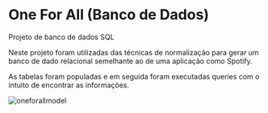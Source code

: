 # One For All (Banco de Dados)

Projeto de banco de dados SQL

Neste projeto foram utilizadas das técnicas de normalização para gerar um banco de dado relacional semelhante ao de uma aplicação como Spotify.

As tabelas foram populadas e em seguida foram executadas queries com o intuito de encontrar as informações.

![oneforallmodel](https://user-images.githubusercontent.com/108986668/220366519-aac13b3b-c341-4fc8-aca4-48966c1030d6.jpeg)
